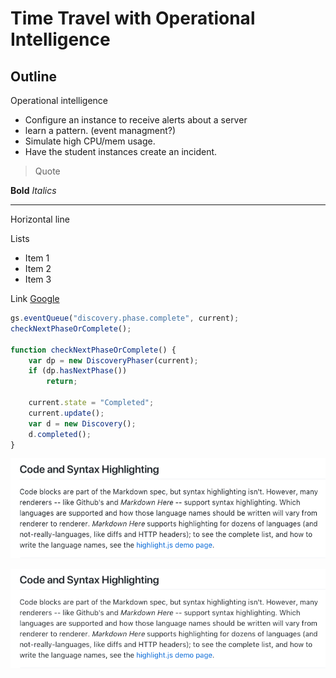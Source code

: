 # Time Travel with Operational Intelligence

## Outline

Operational intelligence
- Configure an instance to receive alerts about a server
- learn a pattern. (event managment?)
- Simulate high CPU/mem usage.
- Have the student instances create an incident.

> Quote

**Bold**
*Italics*

---
Horizontal line

Lists
 - Item 1
 - Item 2
 - Item 3
 
 Link [Google](http://www.google.com)

```javascript
gs.eventQueue("discovery.phase.complete", current);
checkNextPhaseOrComplete();

function checkNextPhaseOrComplete() {
    var dp = new DiscoveryPhaser(current);
    if (dp.hasNextPhase())
        return;

    current.state = "Completed";
    current.update();
    var d = new Discovery();
    d.completed();
}
```

![alt text](https://github.com/jonokoster/CC18/raw/master/images/Image1.png "Logo Title Text 1")

<kbd>
  <img src="https://github.com/jonokoster/CC18/raw/master/images/Image1.png">
</kbd>